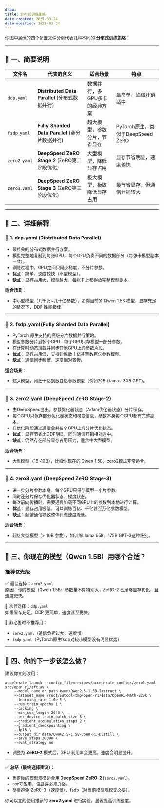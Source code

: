 ```yaml
---
draw:
title: 分布式训练策略
date created: 2025-03-24
date modified: 2025-03-24
---
```


你图中展示的四个配置文件分别代表几种不同的 **分布式训练策略**：

---

## 📌 一、简要说明

|文件名|代表的含义|适合场景|特点|
|---|---|---|---|
|`ddp.yaml`|**Distributed Data Parallel** (分布式数据并行)|数据并行，多GPU多卡的经典方案|最简单，通信开销适中|
|`fsdp.yaml`|**Fully Sharded Data Parallel** (全分片数据并行)|超大模型，参数分片，节省显存|PyTorch原生，类似于DeepSpeed ZeRO|
|`zero2.yaml`|**DeepSpeed ZeRO Stage 2** (ZeRO第二阶段优化)|大型模型，降低显存占用|显存节省明显，速度较快|
|`zero3.yaml`|**DeepSpeed ZeRO Stage 3** (ZeRO第三阶段优化)|极大模型，极致降低显存占用|最节省显存，但通信开销较大|

---

## 📌 二、详细解释

### 🚩 **1. ddp.yaml (Distributed Data Parallel)**

- 最经典的分布式数据并行方案。
- 模型完整地复制到每张GPU，每个GPU负责不同的数据部分（每张卡模型副本一致）。
- 训练过程中，GPU之间只同步梯度，不分片参数。
- **优点**：简单、速度较快（小型模型）。
- **缺点**：显存占用大，模型越大，每张卡上都得放完整模型副本。

**适合场景**：

- 中小型模型（几千万~几十亿参数），如你目前的 Qwen 1.5B 模型，显存充足的情况下，DDP 性能极佳。

---

### 🚩 **2. fsdp.yaml (Fully Sharded Data Parallel)**

- PyTorch 原生支持的高级分片数据并行策略。
- 模型参数分片到多个GPU，每个GPU只存模型一部分参数。
- 在计算时动态加载并同步其他GPU上的参数片段。
- **优点**：显存占用低，支持训练数十亿甚至数百亿参数模型。
- **缺点**：通信同步频繁，速度相对较慢。

**适合场景**：

- 超大模型，如数十亿到数百亿参数模型（例如70B Llama，30B GPT）。

---

### 🚩 **3. zero2.yaml (DeepSpeed ZeRO Stage-2)**

- 由DeepSpeed提出，参数优化器状态（Adam优化器状态）分片保存。
- 每个GPU只保存部分优化器状态和梯度信息，参数本身每个GPU都有完整副本。
- 在优化阶段通过通信合并各个GPU上的分片优化状态。
- **优点**：显存节省比DDP明显，同时通信开销相对适中。
- **缺点**：仍然存在部分显存占用压力，适合中大型模型。

**适合场景**：

- 大型模型（1B~10B），比如你现在的 Qwen 1.5B，zero2模式非常适合。

---

### 🚩 **4. zero3.yaml (DeepSpeed ZeRO Stage-3)**

- 进一步分片参数本身，每个GPU只保存模型一小片参数。
- 同时还分片保存优化器状态、梯度状态。
- 每次前向传播时，需要通信加载不同GPU上的参数到本地进行计算。
- **优点**：显存占用极低，可以训练百亿、千亿甚至万亿参数模型。
- **缺点**：频繁通信导致整体训练速度降低。

**适合场景**：

- 超级大型模型（> 10B 参数），如训练Llama 65B、175B GPT-3这种级别。

---

## 📌 三、你现在的模型（Qwen 1.5B）用哪个合适？

### 推荐优先级

✅ 最佳选择：`zero2.yaml`  
原因：你的模型（Qwen 1.5B）参数量不算特别大，ZeRO-2 已足够显存优化，且速度更快。

🔸 次佳选择：`ddp.yaml`  
如果显存充足，DDP 更简单，速度甚至更快。

🔴 非必要时不推荐用：

- `zero3.yaml`（通信负担过大，速度慢）
- `fsdp.yaml`（PyTorch原生fsdp对较小模型没有明显优势）

---

## 📌 四、你的下一步该怎么做？

建议你立刻改用：

```shell
accelerate launch --config_file=recipes/accelerate_configs/zero2.yaml src/open_r1/sft.py \
    --model_name_or_path Qwen/Qwen2.5-1.5B-Instruct \
    --dataset_name /root/autodl-tmp/open-r1/data/OpenR1-Math-220k \
    --learning_rate 1.0e-5 \
    --num_train_epochs 1 \
    --packing \
    --max_seq_length 2048 \
    --per_device_train_batch_size 8 \
    --gradient_accumulation_steps 2 \
    --gradient_checkpointing \
    --fp16 \
    --output_dir data/Qwen2.5-1.5B-Open-R1-Distill \
    --save_steps 20000 \
    --eval_strategy no
```

- 调整为 **ZeRO-2** 模式后，GPU 利用率会更高，速度会明显提升。

---

✅ **总结（最终选择建议）：**

- 当前你的模型规模适合用 **DeepSpeed ZeRO-2** (`zero2.yaml`)。
- `DDP`可备用，但显存必须充裕。
- 尽量避免 ZeRO-3（速度慢）、fsdp（对当前模型规模无必要）。

你可以立刻使用推荐的 **zero2.yaml** 进行实验，显著提高训练速度。
